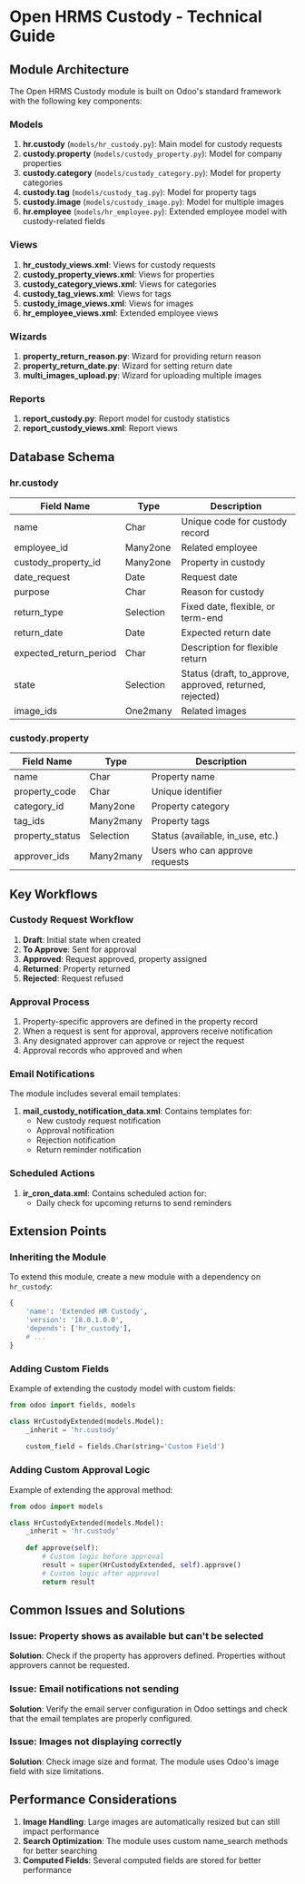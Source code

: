 # Open HRMS Custody - Technical Guide

## Module Architecture

The Open HRMS Custody module is built on Odoo's standard framework with the following key components:

### Models

1. **hr.custody** (`models/hr_custody.py`): Main model for custody requests
2. **custody.property** (`models/custody_property.py`): Model for company properties
3. **custody.category** (`models/custody_category.py`): Model for property categories
4. **custody.tag** (`models/custody_tag.py`): Model for property tags
5. **custody.image** (`models/custody_image.py`): Model for multiple images
6. **hr.employee** (`models/hr_employee.py`): Extended employee model with custody-related fields

### Views

1. **hr_custody_views.xml**: Views for custody requests
2. **custody_property_views.xml**: Views for properties
3. **custody_category_views.xml**: Views for categories
4. **custody_tag_views.xml**: Views for tags
5. **custody_image_views.xml**: Views for images
6. **hr_employee_views.xml**: Extended employee views

### Wizards

1. **property_return_reason.py**: Wizard for providing return reason
2. **property_return_date.py**: Wizard for setting return date
3. **multi_images_upload.py**: Wizard for uploading multiple images

### Reports

1. **report_custody.py**: Report model for custody statistics
2. **report_custody_views.xml**: Report views

## Database Schema

### hr.custody

| Field Name | Type | Description |
|------------|------|-------------|
| name | Char | Unique code for custody record |
| employee_id | Many2one | Related employee |
| custody_property_id | Many2one | Property in custody |
| date_request | Date | Request date |
| purpose | Char | Reason for custody |
| return_type | Selection | Fixed date, flexible, or term-end |
| return_date | Date | Expected return date |
| expected_return_period | Char | Description for flexible return |
| state | Selection | Status (draft, to_approve, approved, returned, rejected) |
| image_ids | One2many | Related images |

### custody.property

| Field Name | Type | Description |
|------------|------|-------------|
| name | Char | Property name |
| property_code | Char | Unique identifier |
| category_id | Many2one | Property category |
| tag_ids | Many2many | Property tags |
| property_status | Selection | Status (available, in_use, etc.) |
| approver_ids | Many2many | Users who can approve requests |

## Key Workflows

### Custody Request Workflow

1. **Draft**: Initial state when created
2. **To Approve**: Sent for approval
3. **Approved**: Request approved, property assigned
4. **Returned**: Property returned
5. **Rejected**: Request refused

### Approval Process

1. Property-specific approvers are defined in the property record
2. When a request is sent for approval, approvers receive notification
3. Any designated approver can approve or reject the request
4. Approval records who approved and when

### Email Notifications

The module includes several email templates:

1. **mail_custody_notification_data.xml**: Contains templates for:
   - New custody request notification
   - Approval notification
   - Rejection notification
   - Return reminder notification

### Scheduled Actions

1. **ir_cron_data.xml**: Contains scheduled action for:
   - Daily check for upcoming returns to send reminders

## Extension Points

### Inheriting the Module

To extend this module, create a new module with a dependency on `hr_custody`:

```python
{
    'name': 'Extended HR Custody',
    'version': '18.0.1.0.0',
    'depends': ['hr_custody'],
    # ...
}
```

### Adding Custom Fields

Example of extending the custody model with custom fields:

```python
from odoo import fields, models

class HrCustodyExtended(models.Model):
    _inherit = 'hr.custody'
    
    custom_field = fields.Char(string='Custom Field')
```

### Adding Custom Approval Logic

Example of extending the approval method:

```python
from odoo import models

class HrCustodyExtended(models.Model):
    _inherit = 'hr.custody'
    
    def approve(self):
        # Custom logic before approval
        result = super(HrCustodyExtended, self).approve()
        # Custom logic after approval
        return result
```

## Common Issues and Solutions

### Issue: Property shows as available but can't be selected

**Solution**: Check if the property has approvers defined. Properties without approvers cannot be requested.

### Issue: Email notifications not sending

**Solution**: Verify the email server configuration in Odoo settings and check that the email templates are properly configured.

### Issue: Images not displaying correctly

**Solution**: Check image size and format. The module uses Odoo's image field with size limitations.

## Performance Considerations

1. **Image Handling**: Large images are automatically resized but can still impact performance
2. **Search Optimization**: The module uses custom name_search methods for better searching
3. **Computed Fields**: Several computed fields are stored for better performance 